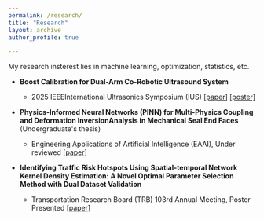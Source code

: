 ```yaml
---
permalink: /research/
title: "Research"
layout: archive
author_profile: true

---
```


My research insterest lies in machine learning, optimization, statistics, etc.

- **Boost Calibration for Dual-Arm Co-Robotic Ultrasound System**
  - 2025 IEEEInternational Ultrasonics Symposium (IUS)  [\[paper\]](/files/paper/Boost_Calibration_final.pdf) [\[poster\]](/files/poster/Poster_boost_cali.pdf)



- **Physics-Informed Neural Networks (PINN) for Multi-Physics Coupling and Deformation InversionAnalysis in Mechanical Seal End Faces** (Undergraduate's thesis)
  - Engineering Applications of Artificial Intelligence (EAAI), Under reviewed [\[paper\]](https://papers.ssrn.com/sol3/papers.cfm?abstract_id=5005150)



- **Identifying Traffic Risk Hotspots Using Spatial-temporal Network Kernel Density Estimation: A Novel Optimal Parameter Selection Method with Dual Dataset Validation**
  - Transportation Research Board (TRB) 103rd Annual Meeting, Poster Presented [\[paper\]](/files/paper/ST_NKDE_TRB.pdf)


 
